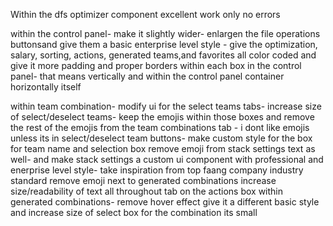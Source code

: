 Within the dfs optimizer component
excellent work only no errors

within the control panel- make it slightly wider- enlargen the file operations buttonsand give them a basic enterprise level style - give the optimization, salary, sorting, actions, generated teams,and favorites all color coded and give it more padding and proper borders within each box in the control panel- that means vertically  and within the control panel container horizontally itself 

within team combination- modify ui for the select teams tabs- increase size of select/deselect teams- keep the emojis within those boxes and remove the rest of the emojis from the team combinations tab - i dont like emojis unless its in select/deselect team buttons- make custom style for the box for team name and selection box
remove emoji from stack settings text as well- and make stack settings a custom ui component with professional and enerprise level style- take inspiration from top faang company industry standard
remove emoji next to generated combinations
increase size/readability of text all throughout tab
on the actions box within generated combinations- remove hover effect give it a different basic style and increase size of select box for the combination its small




